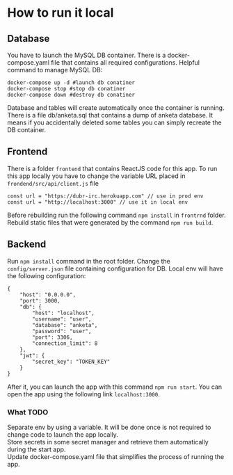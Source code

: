 # How to run it local
## Database
You have to launch the MySQL DB container. There is a docker-compose.yaml file that contains all required configurations. 
Helpful command to manage MySQL DB:
```
docker-compose up -d #launch db conatiner
docker-compose stop #stop db conatiner
docker-compose down #destroy db conatiner
```  
Database and tables will create automatically once the container is running. There is a file db/anketa.sql that contains a dump of anketa database. It means if you accidentally deleted some tables you can simply recreate the DB container.
## Frontend
There is a folder ```frontend``` that contains ReactJS code for this app. 
To run this app locally you have to change the variable URL placed in ```frondend/src/api/client.js``` file
```
const url = "https://dubr-irc.herokuapp.com" // use in prod env
const url = "http://localhost:3000" // use it in local env
```
Before rebuilding run the following command ```npm install``` in ```frontrnd``` folder.
Rebuild static files that were generated by the command ```npm run build```.
## Backend
Run ```npm install``` command in the root folder.
Change the ```config/server.json``` file containing configuration for DB. Local env will have the following configuration:
```
{
    "host": "0.0.0.0",
    "port": 3000,
    "db": {
        "host": "localhost",
        "username": "user",
        "database": "anketa",
        "password": "user",
        "port": 3306,
        "connection_limit": 8
    },
    "jwt": {
        "secret_key": "TOKEN_KEY"
    }
}
```
After it, you can launch the app with this command ```npm run start```.
You can open the app using the following link ```localhost:3000```.

### What TODO
Separate env by using a variable. It will be done once is not required to change code to launch the app locally. </br>
Store secrets in some secret manager and retrieve them automatically during the start app. </br>
Update docker-compose.yaml file that simplifies the process of running the app. </br>